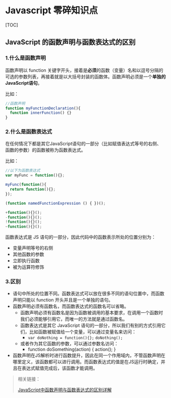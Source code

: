 # Javascript 零碎知识点

[TOC]

## JavaScript 的函数声明与函数表达式的区别

### 1.什么是函数声明

函数声明以 function 关键字开头，接着是**必须**的函数（变量）名和以逗号分隔的可选的参数列表，再接着就是以大括号封装的函数体。函数声明必须是一个**单独的JavaScript语句**。

比如：

```javascript
//函数声明
function myFunctionDeclaration(){
  function innerFunction() {}
}
```

### 2.什么是函数表达式

在任何情况下都是其它JavaScript语句的一部分（比如赋值表达式等号的右侧、函数的参数）的函数被称为函数表达式。 

比如：

```javascript
//以下为函数表达式
var myFunc = function(){};

myFunc(function(){
  return function(){};
});

(function namedFunctionExpression () { })();

+function(){}();
-function(){}();
!function(){}();
~function(){}();
```

函数表达式是 JS 语句的一部分，因此代码中的函数表示所处的位置分别为：

- 变量声明等号的右侧 
- 其他函数的参数
- 立即执行函数
- 被为运算符修饰

### 3.区别

- 语句中所处的位置不同。函数表达式可以放在很多不同的语句位置中，而函数声明只能以 function 开头并且是一个单独的语句。
- 函数声明必须有函数名，而函数表达式的函数名可以省略。
  - 函数声明必须有函数名是因为函数被调用的基本要求，在调用一个函数时我们必须能够引用它，而唯一的方法就是通过函数名。 
  - 函数表达式是其它 JavaScript 语句的一部分，所以我们有别的方式引用它们，比如函数被赋值给一个变量，可以通过变量名来访问： 
    - `var doNothing = function(){};`
      `doNothing();`
  - 或者作为其它函数的参数，可以通过参数名访问：
    - function doSomething(action) {
        action();
      } 
- 函数声明在JS解析时进行函数提升，因此在同一个作用域内，不管函数声明在哪里定义，该函数都可以进行调用。而函数表达式的值是在JS运行时确定，并且在表达式赋值完成后，该函数才能调用。



> 相关链接： 
>
> [JavaScript中函数声明与函数表达式的区别详解](https://www.jb51.net/article/90792.htm)


